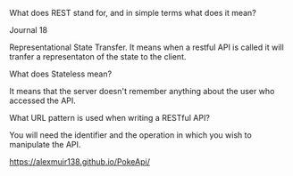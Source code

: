 What does REST stand for, and in simple terms what does it mean?

Journal 18

Representational State Transfer. It means when a restful API is called it will tranfer a representaton of the state to the client. 

What does Stateless mean?

It means that the server doesn't remember anything about the user who accessed the API.

What URL pattern is used when writing a RESTful API?

You will need the identifier and the operation in which you wish to manipulate the API.

https://alexmuir138.github.io/PokeApi/
